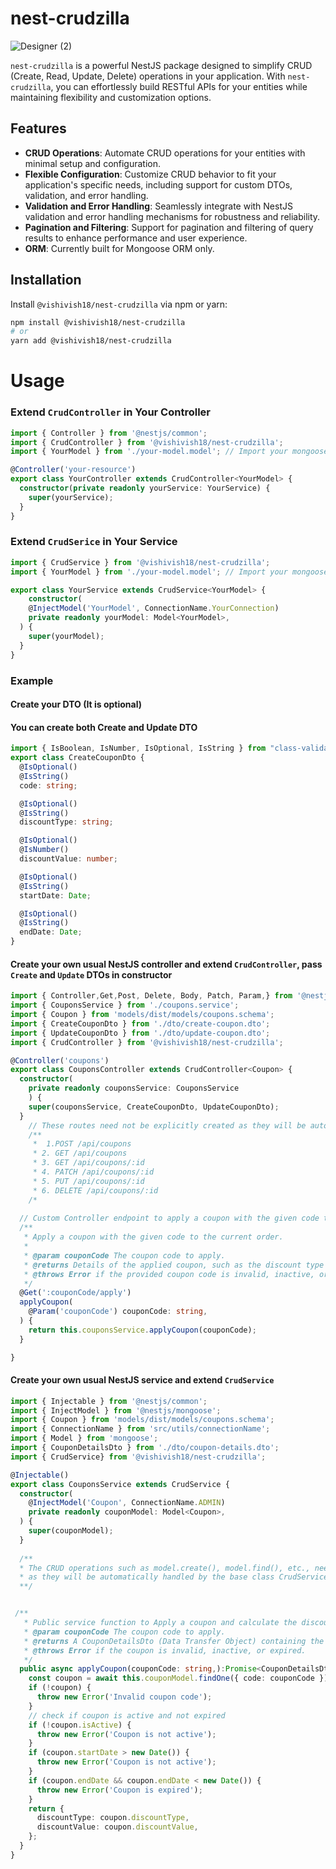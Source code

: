 # nest-crudzilla
![Designer (2)](https://github.com/vishivish18/nest-crudzilla/assets/3650542/1cbf5082-5bf2-4914-910b-187745c852d6)

`nest-crudzilla` is a powerful NestJS package designed to simplify CRUD (Create, Read, Update, Delete) operations in your application. With `nest-crudzilla`, you can effortlessly build RESTful APIs for your entities while maintaining flexibility and customization options.

## Features

- **CRUD Operations**: Automate CRUD operations for your entities with minimal setup and configuration.
- **Flexible Configuration**: Customize CRUD behavior to fit your application's specific needs, including support for custom DTOs, validation, and error handling.
- **Validation and Error Handling**: Seamlessly integrate with NestJS validation and error handling mechanisms for robustness and reliability.
- **Pagination and Filtering**: Support for pagination and filtering of query results to enhance performance and user experience.
- **ORM**: Currently built for Mongoose ORM only.

## Installation

Install `@vishivish18/nest-crudzilla` via npm or yarn:

```bash
npm install @vishivish18/nest-crudzilla
# or
yarn add @vishivish18/nest-crudzilla
```
# Usage
###  Extend `CrudController` in Your Controller

```typescript
import { Controller } from '@nestjs/common';
import { CrudController } from '@vishivish18/nest-crudzilla';
import { YourModel } from './your-model.model'; // Import your mongoose model

@Controller('your-resource')
export class YourController extends CrudController<YourModel> {
  constructor(private readonly yourService: YourService) {
    super(yourService);
  }
}
```

### Extend `CrudSerice` in Your Service

```typescript
import { CrudService } from '@vishivish18/nest-crudzilla';
import { YourModel } from './your-model.model'; // Import your mongoose model

export class YourService extends CrudService<YourModel> {
    constructor(
    @InjectModel('YourModel', ConnectionName.YourConnection)
    private readonly yourModel: Model<YourModel>,
  ) {
    super(yourModel);
  }
}
```

### Example 
#### Create your DTO (It is optional)
#### You can create both Create and Update DTO

```typescript
import { IsBoolean, IsNumber, IsOptional, IsString } from "class-validator";
export class CreateCouponDto {
  @IsOptional()
  @IsString()
  code: string;

  @IsOptional()
  @IsString()
  discountType: string;

  @IsOptional()
  @IsNumber()
  discountValue: number;

  @IsOptional()
  @IsString()
  startDate: Date;

  @IsOptional()
  @IsString()
  endDate: Date;
}
```

#### Create your own usual NestJS controller and extend `CrudController`, pass `Create` and `Update` DTOs in constructor

```typescript
import { Controller,Get,Post, Delete, Body, Patch, Param,} from '@nestjs/common';
import { CouponsService } from './coupons.service';
import { Coupon } from 'models/dist/models/coupons.schema';
import { CreateCouponDto } from './dto/create-coupon.dto';
import { UpdateCouponDto } from './dto/update-coupon.dto';
import { CrudController } from '@vishivish18/nest-crudzilla';

@Controller('coupons')
export class CouponsController extends CrudController<Coupon> {
  constructor(
    private readonly couponsService: CouponsService
    ) {
    super(couponsService, CreateCouponDto, UpdateCouponDto);
  }
    // These routes need not be explicitly created as they will be automatically handled by the base class CrudController:
    /**
     *  1.POST /api/coupons
     * 2. GET /api/coupons
     * 3. GET /api/coupons/:id
     * 4. PATCH /api/coupons/:id
     * 5. PUT /api/coupons/:id
     * 6. DELETE /api/coupons/:id 
    /*
 
  // Custom Controller endpoint to apply a coupon with the given code to the current order
  /**
   * Apply a coupon with the given code to the current order.
   *
   * @param couponCode The coupon code to apply.
   * @returns Details of the applied coupon, such as the discount type and value.
   * @throws Error if the provided coupon code is invalid, inactive, or expired.
   */
  @Get(':couponCode/apply')
  applyCoupon(
    @Param('couponCode') couponCode: string,
  ) {
    return this.couponsService.applyCoupon(couponCode);
  }

}
```


#### Create your own usual NestJS service and extend `CrudService`

```typescript
import { Injectable } from '@nestjs/common';
import { InjectModel } from '@nestjs/mongoose';
import { Coupon } from 'models/dist/models/coupons.schema';
import { ConnectionName } from 'src/utils/connectionName';
import { Model } from 'mongoose';
import { CouponDetailsDto } from './dto/coupon-details.dto';
import { CrudService} from '@vishivish18/nest-crudzilla';

@Injectable()
export class CouponsService extends CrudService {
  constructor(
    @InjectModel('Coupon', ConnectionName.ADMIN)
    private readonly couponModel: Model<Coupon>,
  ) {
    super(couponModel);
  }
 
  /**
  * The CRUD operations such as model.create(), model.find(), etc., need not be explicitly implemented in the service class,
  * as they will be automatically handled by the base class CrudService.
  **/


 /**
   * Public service function to Apply a coupon and calculate the discount.
   * @param couponCode The coupon code to apply.
   * @returns A CouponDetailsDto (Data Transfer Object) containing the details of the applied coupon.
   * @throws Error if the coupon is invalid, inactive, or expired.
   */
  public async applyCoupon(couponCode: string,):Promise<CouponDetailsDto>{
    const coupon = await this.couponModel.findOne({ code: couponCode });
    if (!coupon) {
      throw new Error('Invalid coupon code');
    }
    // check if coupon is active and not expired
    if (!coupon.isActive) {
      throw new Error('Coupon is not active');
    }
    if (coupon.startDate > new Date()) {
      throw new Error('Coupon is not active');
    }
    if (coupon.endDate && coupon.endDate < new Date()) {
      throw new Error('Coupon is expired');
    }
    return {
      discountType: coupon.discountType,
      discountValue: coupon.discountValue,
    };
  }
}
```




